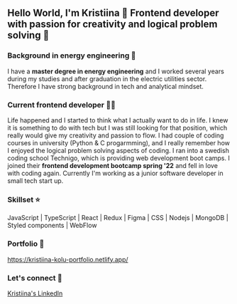 ## Hello World, I'm Kristiina 👋 Frontend developer with passion for creativity and logical problem solving 💙 


### Background in energy engineering 🌱 
I have a **master degree in energy engineering** and I worked several years during my studies and after graduation in the electric utilities sector. Therefore I have strong background in tech and analytical mindset. 

### Current frontend developer 👩‍💻 
Life happened and I started to think what I actually want to do in life. I knew it is something to do with tech but I was still looking for that position, which really would give my creativity and passion to flow. I had couple of coding courses in university (Python & C progarmming), and I really remember how I enjoyed the logical problem solving aspects of coding. I ran into a swedish coding school Technigo, which is providing web development boot camps. I joined their **frontend development bootcamp spring '22** and fell in love with coding again. Currently I'm working as a junior software developer in small tech start up.

### Skillset ⭐
JavaScript | TypeScript | React | Redux | Figma | CSS | Nodejs | MongoDB | Styled components | WebFlow

### Portfolio 🎨
https://kristiina-kolu-portfolio.netlify.app/

### Let's connect 🤝
[Kristiina's LinkedIn](https://www.linkedin.com/in/kristiina-kolu-41631b1a4/)
